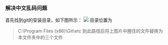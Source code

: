 ### 解决中文乱码问题
首先找到git的安装目录，如下图所示：
![](http://i.imgur.com/F2BDlnZ.png)
目录位置为
> C:\Program Files (x86)\Git\etc
> 到此路径后将上图片中圈住的文件替换为本文件夹中的三个文件